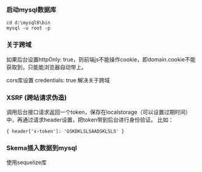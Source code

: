 ### 启动mysql数据库

~~~
cd d:\mysql8\bin
mysql -u root -p
~~~

### 关于跨域

如果后台设置httpOnly: true，则前端js不能操作cookie，即domain.cookie不能获取到，只能能浏览器自动带上。

cors库设置 credentials: true 解决关于跨域

### XSRF (跨站请求伪造)

调用后台接口请求返回一个token，保存在localstorage（可以设置过期时间）中，再通过请求header设置，把token带到后台进行身份验证。
比如：
```
{ header['x-token']: 'GSKDKLSLSAADSKLSLS' }
```

### Skema插入数据到mysql

使用sequelize库

